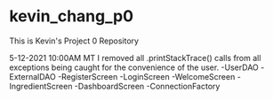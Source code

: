 # kevin_chang_p0
This is Kevin's Project 0 Repository


5-12-2021 10:00AM MT
I removed all .printStackTrace() calls from all exceptions being caught
for the convenience of the user.
	-UserDAO
	-ExternalDAO
	-RegisterScreen
	-LoginScreen
	-WelcomeScreen
	-IngredientScreen
	-DashboardScreen
	-ConnectionFactory